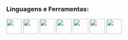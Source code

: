 ### Linguagens e Ferramentas:
<div>
          
<img src="https://cdn.jsdelivr.net/gh/devicons/devicon/icons/java/java-original-wordmark.svg" width="40" height= "40"/>
<img src="https://cdn.jsdelivr.net/gh/devicons/devicon/icons/postgresql/postgresql-original.svg" width="40" height= "40"/>
<img src="https://cdn.jsdelivr.net/gh/devicons/devicon/icons/javascript/javascript-original.svg" width="40" height= "40"/>
<img src="https://cdn.jsdelivr.net/gh/devicons/devicon/icons/react/react-original-wordmark.svg" width="40" height= "40"/>
<img src="https://cdn.jsdelivr.net/gh/devicons/devicon/icons/html5/html5-original.svg" width="40" height= "40" />
<img src="https://cdn.jsdelivr.net/gh/devicons/devicon/icons/spring/spring-original-wordmark.svg" width="40" height= "40"/>
<img src="https://cdn.jsdelivr.net/gh/devicons/devicon/icons/vscode/vscode-original-wordmark.svg" width="40" height= "40"/>
         
</div>
                    

